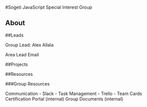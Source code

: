 #Sogeti JavaScript Special Interest Group
## About

##Leads

Group Lead: Alex Allala

Area	Lead	Email

##Projects


##Resources

###Group Resources

Communication - Slack - 
Task Management - Trello -  Team Cards
Certification Portal (internal)
Group Documents (internal)
